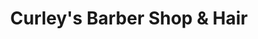 ---
title: "Curley's Barber Shop & Hair"
url: /new-smyrna-beach/curleys-barber-shop-and-hair/
shop: hairdresser
---